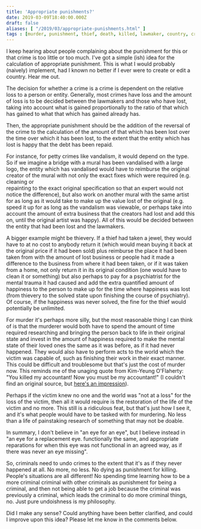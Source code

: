 ```yaml
---
title: 'Appropriate punishments?'
date: 2019-03-09T18:40:00.000Z
draft: false
aliases: [ "/2019/03/appropriate-punishments.html" ]
tags : [murder, punishment, thief, death, killed, lawmaker, country, criminals, criminal, justice, law, stolen, thievery, accountant, victim, crime, kill, stole, jewel, killing]
---
```


I keep hearing about people complaining about the punishment for this or that crime is too little or too much. I've got a simple (ish) idea for the calculation of appropriate punishment. This is what I would probably (naively) implement, had I known no better if I ever were to create or edit a country. Hear me out.  
  
  
The decision for whether a crime is a crime is dependent on the relative loss to a person or entity. Generally, most crimes have loss and the amount of loss is to be decided between the lawmakers and those who have lost, taking into account what is gained proportionally to the ratio of that which has gained to what that which has gained already has.  
  
Then, the appropriate punishment should be the addition of the reversal of the crime to the calculation of the amount of that which has been lost over the time over which it has been lost, to the extent that the entity which has lost is happy that the debt has been repaid.  
  
  
For instance, for petty crimes like vandalism, it would depend on the type. So if we imagine a bridge with a mural has been vandalised with a large logo, the entity which has vandalised would have to reimburse the original creator of the mural with not only the exact fixes which were required (e.g. cleaning or  
repainting to the exact original specification so that an expert would not notice the difference), but also work on another mural with the same artist for as long as it would take to make up the value lost of the original (e.g. speed it up for as long as the vandalism was viewable, or perhaps take into account the amount of extra business that the creators had lost and add this on, until the original artist was happy). All of this would be decided between the entity that had been lost and the lawmakers.  
  
A bigger example might be thievery. If a thief had taken a jewel, they would have to at no cost to anybody return it (which would mean buying it back at the original price if it had been sold) plus reimburse the place it had been taken from with the amount of lost business or people had it made a difference to the business from where it had been taken, or if it was taken from a home, not only return it in its original condition (one would have to clean it or something) but also perhaps to pay for a psychiatrist for the mental trauma it had caused and add the extra quantified amount of happiness to the person to make up for the time where happiness was lost (from thievery to the solved state upon finishing the course of psychiatry). Of course, if the happiness was never solved, the fine for the thief would potentially be unlimited.  
  
For murder it's perhaps more silly, but the most reasonable thing I can think of is that the murderer would both have to spend the amount of time required researching and bringing the person back to life in their original state and invest in the amount of happiness required to make the mental state of their loved ones the same as it was before, as if it had never happened. They would also have to perform acts to the world which the victim was capable of, such as finishing their work in their exact manner. This could be difficult and troublesome but that's just the cost of murder now. This reminds me of the unaging quote from Kim-Yeung O'Flaherty: "You killed my accountant! Now you must be my accountant!" (I couldn't find an original source, but [here's an impression](https://youtu.be/TPhsON-DUYQ?t=106)).  
  
Perhaps if the victim knew no one and the world was "not at a loss" for the loss of the victim, then all it would require is the restoration of the life of the victim and no more. This still is a ridiculous feat, but that's just how I see it, and it's what people would have to be tasked with for murdering. No less than a life of painstaking research of something that may not be doable.  
  
  
In summary, I don't believe in "an eye for an eye", but I believe instead in "an eye for a replacement eye. functionally the same, and appropriate reparations for when this eye was not functional in an agreed way, as if there was never an eye missing".  
  
So, criminals need to undo crimes to the extent that it's as if they never happened at all. No more, no less. No dying as punishment for killing. People's situations are all different! No spending time learning how to be a more criminal criminal with other criminals as punishment for being a criminal, and then not being able to get a job because the criminal was previously a criminal, which leads the criminal to do more criminal things, no. Just pure undoishness is my philosophy.  
  
  
Did I make any sense? Could anything have been better clarified, and could I improve upon this idea? Please let me know in the comments below.